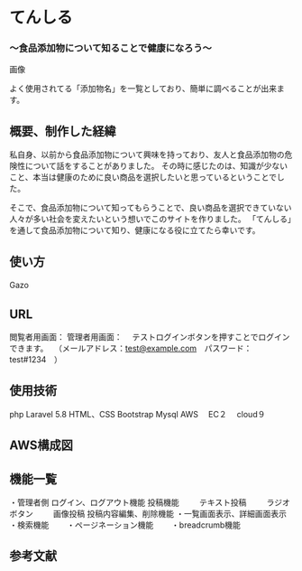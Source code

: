 # てんしる　
### 〜食品添加物について知ることで健康になろう〜

画像

よく使用されてる「添加物名」を一覧としており、簡単に調べることが出来ます。

## 概要、制作した経緯
私自身、以前から食品添加物について興味を持っており、友人と食品添加物の危険性について話をすることがありました。
その時に感じたのは、知識が少ないこと、本当は健康のために良い商品を選択したいと思っているということでした。

そこで、食品添加物について知ってもらうことで、良い商品を選択できていない人々が多い社会を変えたいという想いでこのサイトを作りました。
「てんしる」を通して食品添加物について知り、健康になる役に立てたら幸いです。

## 使い方

Gazo
　
## URL
閲覧者用画面：
管理者用画面：
　テストログインボタンを押すことでログインできます。
　（メールアドレス：test@example.com　パスワード：test#1234　）
　
## 使用技術
php 
Laravel 5.8
HTML、CSS
Bootstrap
Mysql
AWS
　EC２
　cloud９
　
## AWS構成図

## 機能一覧
・管理者側
   ログイン、ログアウト機能
   投稿機能
　　 テキスト投稿
　　 ラジオボタン
　　 画像投稿
   投稿内容編集、削除機能
・一覧画面表示、詳細画面表示   
・検索機能　　
・ページネーション機能　　
・breadcrumb機能

## 参考文献